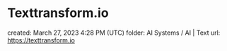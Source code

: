 # Texttransform.io

created: March 27, 2023 4:28 PM (UTC)
folder: AI Systems / AI | Text
url: https://texttransform.io